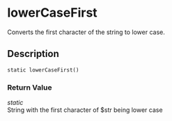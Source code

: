 # lowerCaseFirst
Converts the first character of the string to lower case.

## Description
`static lowerCaseFirst()`


### Return Value
_static_  
String with the first character of $str being lower case